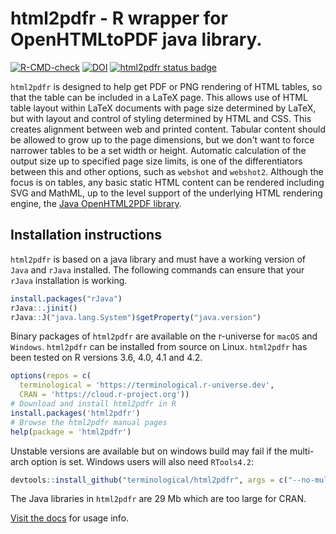 # html2pdfr - R wrapper for OpenHTMLtoPDF java library.

<!-- badges: start -->
[![R-CMD-check](https://github.com/terminological/html2pdfr/workflows/R-CMD-check/badge.svg)](https://github.com/terminological/html2pdfr/actions)
[![DOI](https://zenodo.org/badge/459091655.svg)](https://zenodo.org/badge/latestdoi/459091655)
[![html2pdfr status
badge](https://terminological.r-universe.dev/badges/html2pdfr)](https://terminological.r-universe.dev)
<!-- badges: end -->

`html2pdfr` is designed to help get PDF or PNG rendering of HTML tables, so that the table can be included in a LaTeX page. This allows use of HTML table layout within LaTeX documents with page size determined by LaTeX, but with layout and control of styling determined by HTML and CSS. This creates alignment between web and printed content. Tabular content should be allowed to grow up to the page dimensions, but we don't want to force narrower tables to be a set width or height. Automatic calculation of the output size up to specified page size limits, is one of the differentiators between this and other options, such as `webshot` and `webshot2`. Although the focus is on tables, any basic static HTML content can be rendered including SVG and MathML, up to the level support of the underlying HTML rendering engine, the [Java OpenHTML2PDF library](https://github.com/danfickle/openhtmltopdf).

## Installation instructions

`html2pdfr` is based on a java library and must have a working version of `Java` and `rJava` installed. The following commands can ensure that your `rJava` installation is working.

```R
install.packages("rJava")
rJava::.jinit()
rJava::J("java.lang.System")$getProperty("java.version")
```

Binary packages of `html2pdfr` are available on the r-universe for
`macOS` and `Windows`. `html2pdfr` can be installed from source on Linux.
`html2pdfr` has been tested on R versions 3.6, 4.0, 4.1 and 4.2.

```R
options(repos = c(
  terminological = 'https://terminological.r-universe.dev',
  CRAN = 'https://cloud.r-project.org'))
# Download and install html2pdfr in R
install.packages('html2pdfr')
# Browse the html2pdfr manual pages
help(package = 'html2pdfr')
```

Unstable versions are available but on windows build may fail if the
multi-arch option is set. Windows users will also need `RTools4.2`:

```R
devtools::install_github("terminological/html2pdfr", args = c("--no-multiarch"))
```

The Java libraries in `html2pdfr` are 29 Mb which are too large for CRAN.


[Visit the docs](https://terminological.github.io/html2pdfr/) for usage info.
